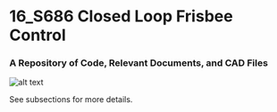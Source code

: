 # __**16_S686**__ Closed Loop Frisbee Control
### A Repository of Code, Relevant Documents, and CAD Files

![alt text](https://66.media.tumblr.com/05599a9635cd780677d661151a71d420/tumblr_natyljXsVn1qckzoqo1_500.gif "Frisbee Airflow")

See subsections for more details.
